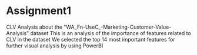 # Assignment1
CLV Analysis about the "WA_Fn-UseC_-Marketing-Customer-Value-Analysis" dataset
This is an analysis of the importance of features related to CLV in the dataset
We selected the top 14 most important features for further visual analysis by using PowerBI
